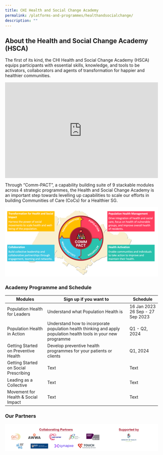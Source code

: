 ```yaml
---
title: CHI Health and Social Change Academy
permalink: /platforms-and-programmes/healthandsocialchange/
description: ""
---
```

## About the Health and Social Change Academy (HSCA) 


The first of its kind, the CHI Health and Social Change Academy (HSCA) equips participants with essential skills, knowledge, and tools to be activators, collaborators and agents of transformation for happier and healthier communities.

 <style>
    .video-container {
      display: flex;
      justify-content: center;
      align-items: center;
    }
  </style>
<div class="video-container">

<iframe allowfullscreen="" allow="accelerometer; autoplay; clipboard-write; encrypted-media; gyroscope; picture-in-picture; web-share" frameborder="0" title="YouTube video player" src="https://www.youtube.com/embed/mUKfVF3YQeo?si=SIukPBF-fAnRfvL0" height="315" width="560"></iframe></div>

Through “Comm-PACT”, a capability building suite of 9 stackable modules across 4 strategic programmes, the Health and Social Change Academy is an important step towards levelling up capabilities to scale our efforts in building Communities of Care (CoCs) for a Healthier SG.

![](/images/commpact.png) 

<h3> Academy Programme and Schedule </h3>

| Modules | Sign up if you want to | Schedule |
| -------- | -------- | -------- |
| Population Health for Leaders     | Understand what Population Health is   | 16 Jan 2023 <br> 26 Sep - 27 Sep 2023     |
| Population Health in Action     | Understand how to incorporate population health thinking and apply population health tools in your new programme    | Q1 - Q2, 2024     |
| Getting Started on Preventive Health   | Develop preventive health programmes for your patients or clients     | Q1, 2024     |
| Getting Started on Social Prescribing    | Text     | Text     |
| Leading as a Collective   | Text     | Text     |
| Movement for Health &amp; Social Impact  | Text     | Text     |


<h3> Our Partners</h3>

![](/images/hsca%20partners.png)